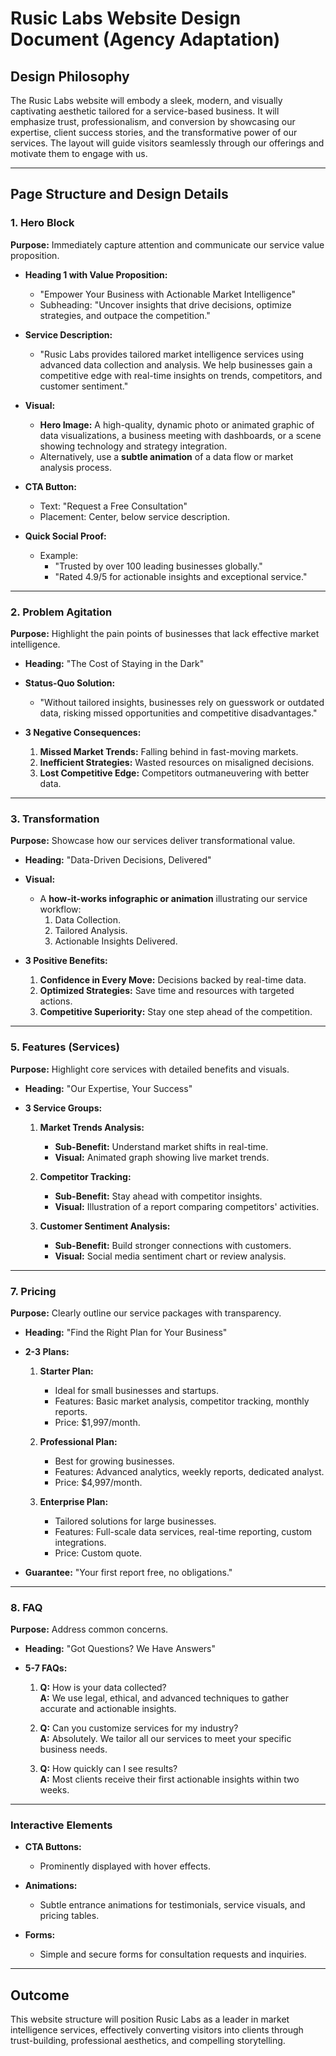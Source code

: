 # Rusic Labs Website Design Document (Agency Adaptation)

## **Design Philosophy**

The Rusic Labs website will embody a sleek, modern, and visually captivating aesthetic tailored for a service-based business. It will emphasize trust, professionalism, and conversion by showcasing our expertise, client success stories, and the transformative power of our services. The layout will guide visitors seamlessly through our offerings and motivate them to engage with us.

---

## **Page Structure and Design Details**

### **1. Hero Block**
**Purpose:** Immediately capture attention and communicate our service value proposition.

- **Heading 1 with Value Proposition:**
  - "Empower Your Business with Actionable Market Intelligence"
  - Subheading: "Uncover insights that drive decisions, optimize strategies, and outpace the competition."

- **Service Description:**
  - "Rusic Labs provides tailored market intelligence services using advanced data collection and analysis. We help businesses gain a competitive edge with real-time insights on trends, competitors, and customer sentiment."

- **Visual:**
  - **Hero Image:** A high-quality, dynamic photo or animated graphic of data visualizations, a business meeting with dashboards, or a scene showing technology and strategy integration.
  - Alternatively, use a **subtle animation** of a data flow or market analysis process.

- **CTA Button:**
  - Text: "Request a Free Consultation"
  - Placement: Center, below service description.

- **Quick Social Proof:**
  - Example: 
    - "Trusted by over 100 leading businesses globally."
    - "Rated 4.9/5 for actionable insights and exceptional service."

---

### **2. Problem Agitation**
**Purpose:** Highlight the pain points of businesses that lack effective market intelligence.

- **Heading:** "The Cost of Staying in the Dark"

- **Status-Quo Solution:** 
  - "Without tailored insights, businesses rely on guesswork or outdated data, risking missed opportunities and competitive disadvantages."

- **3 Negative Consequences:**
  1. **Missed Market Trends:** Falling behind in fast-moving markets.
  2. **Inefficient Strategies:** Wasted resources on misaligned decisions.
  3. **Lost Competitive Edge:** Competitors outmaneuvering with better data.

---

### **3. Transformation**
**Purpose:** Showcase how our services deliver transformational value.

- **Heading:** "Data-Driven Decisions, Delivered"

- **Visual:**
  - A **how-it-works infographic or animation** illustrating our service workflow:
    1. Data Collection.
    2. Tailored Analysis.
    3. Actionable Insights Delivered.

- **3 Positive Benefits:**
  1. **Confidence in Every Move:** Decisions backed by real-time data.
  2. **Optimized Strategies:** Save time and resources with targeted actions.
  3. **Competitive Superiority:** Stay one step ahead of the competition.

---

### **5. Features (Services)**
**Purpose:** Highlight core services with detailed benefits and visuals.

- **Heading:** "Our Expertise, Your Success"

- **3 Service Groups:**
  1. **Market Trends Analysis:**  
     - **Sub-Benefit:** Understand market shifts in real-time.  
     - **Visual:** Animated graph showing live market trends.

  2. **Competitor Tracking:**  
     - **Sub-Benefit:** Stay ahead with competitor insights.  
     - **Visual:** Illustration of a report comparing competitors' activities.

  3. **Customer Sentiment Analysis:**  
     - **Sub-Benefit:** Build stronger connections with customers.  
     - **Visual:** Social media sentiment chart or review analysis.

---

### **7. Pricing**
**Purpose:** Clearly outline our service packages with transparency.

- **Heading:** "Find the Right Plan for Your Business"

- **2-3 Plans:**
  1. **Starter Plan:**  
     - Ideal for small businesses and startups.  
     - Features: Basic market analysis, competitor tracking, monthly reports.  
     - Price: $1,997/month.  

  2. **Professional Plan:**  
     - Best for growing businesses.  
     - Features: Advanced analytics, weekly reports, dedicated analyst.  
     - Price: $4,997/month.  

  3. **Enterprise Plan:**  
     - Tailored solutions for large businesses.  
     - Features: Full-scale data services, real-time reporting, custom integrations.  
     - Price: Custom quote.

- **Guarantee:** "Your first report free, no obligations."

---

### **8. FAQ**
**Purpose:** Address common concerns.

- **Heading:** "Got Questions? We Have Answers"

- **5-7 FAQs:**
  1. **Q:** How is your data collected?  
     **A:** We use legal, ethical, and advanced techniques to gather accurate and actionable insights.

  2. **Q:** Can you customize services for my industry?  
     **A:** Absolutely. We tailor all our services to meet your specific business needs.

  3. **Q:** How quickly can I see results?  
     **A:** Most clients receive their first actionable insights within two weeks.

---

### **Interactive Elements**
- **CTA Buttons:**  
  - Prominently displayed with hover effects.

- **Animations:**  
  - Subtle entrance animations for testimonials, service visuals, and pricing tables.

- **Forms:**  
  - Simple and secure forms for consultation requests and inquiries.

---

## **Outcome**
This website structure will position Rusic Labs as a leader in market intelligence services, effectively converting visitors into clients through trust-building, professional aesthetics, and compelling storytelling.